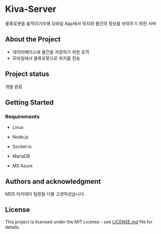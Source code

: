# Kiva-Server

물류로봇을 움직이기우해 모바일 App에서 위치와 물건의 정보를 보여주기 위한 서버



## About the Project

- 데이터베이스에 물건을 저장하기 위한 로직
- 모바일에서 물류로봇으로 위치를 전송



## Project status

개발 완료



## Getting Started

### Requirements

- Linux

- Node.js

- Socket.io

- MariaDB

- MS Azure

  

## Authors and acknowledgment

MDS 아카데미 팀원들 다들 고생하셨습니다.



## License

This project is licensed under the MIT License - see [LICENSE.md](https://github.com/JihunDev/Docs/blob/master/LICENSE.md) file for details.